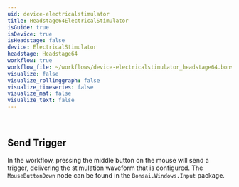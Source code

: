 ```yaml
---
uid: device-electricalstimulator
title: Headstage64ElectricalStimulator
isGuide: true
isDevice: true
isHeadstage: false
device: ElectricalStimulator
headstage: Headstage64
workflow: true
workflow_file: ~/workflows/device-electricalstimulator_headstage64.bonsai
visualize: false
visualize_rollinggraph: false
visualize_timeseries: false
visualize_mat: false
visualize_text: false
---
```


<br>

## Send Trigger

In the workflow, pressing the middle button on the mouse will send a trigger, delivering the stimulation waveform that is configured. The `MouseButtonDown` node can be found in the `Bonsai.Windows.Input` package.